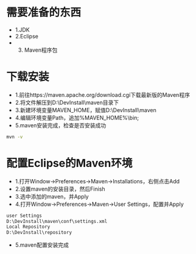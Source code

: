 # 需要准备的东西
* 1.JDK
* 2.Eclipse
* 3. Maven程序包
# 下载安装
* 1.前往https://maven.apache.org/download.cgi下载最新版的Maven程序
* 2.将文件解压到D:\DevInstall\maven目录下
* 3.新建环境变量MAVEN_HOME，赋值D:\DevInstall\maven
* 4.编辑环境变量Path，追加%MAVEN_HOME%\bin\;
* 5.maven安装完成，检查是否安装成功
```bash
mvn -v
```
# 配置Eclipse的Maven环境
* 1.打开Window->Preferences->Maven->Installations，右侧点击Add
* 2.设置maven的安装目录，然后Finish
* 3.选中添加的maven，并Apply
* 4.打开Window->Preferences->Maven->User Settings，配置并Apply
```bash
user Settings
D:\DevInstall\maven\conf\settings.xml
Local Repository
D:\DevInstall\repository
```
* 5.maven配置安装完成
